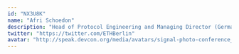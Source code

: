 ```yaml
---
id: "NX3U8K"
name: "Afri Schoedon"
description: "Head of Protocol Engineering and Managing Director (Germany) at ChainSafe Systems. Initiator of the Goerli Testnet Initiative and organizer of ETHBerlin. Maintainer of the open-source Ethereum Ruby and Crystal libraries."
twitter: "https://twitter.com/ETHBerlin"
avatar: "http://speak.devcon.org/media/avatars/signal-photo-conference_BYatomu.jpeg"
---
```

